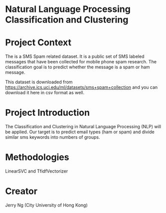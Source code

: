# Natural Language Processing Classification and Clustering 

# Project Context
The is a SMS Spam related dataset. It is a public set of SMS labeled messages that have been collected for mobile phone spam research. The classification goal is to predict whether the message is a spam or ham message.

This dataset is downloaded from https://archive.ics.uci.edu/ml/datasets/sms+spam+collection and you can download it here in csv format as well.

# Project Introduction 
The Classification and Clustering in Natural Language Processing (NLP) will be applied. Our target is to predict email types (ham or spam) and divide similar sms keywords into numbers of groups. 

# Methodologies 
LinearSVC and TfidfVectorizer

# Creator
Jerry Ng (City University of Hong Kong) 
